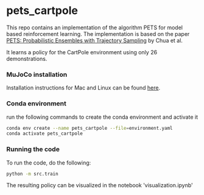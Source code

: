 # pets_cartpole


This repo contains an implementation of the algorithm PETS for model based reinforcement learning. The implementation is based on the paper [PETS: Probabilistic Ensembles with Trajectory Sampling](https://arxiv.org/abs/1805.12114) by Chua et al. 

It learns a policy for the CartPole environment using only 26 demonstrations.


### MuJoCo installation
Installation instructions for Mac and Linux can be found [here](https://github.com/openai/mujoco-py?tab=readme-ov-file#install-mujoco).



### Conda environment
run the following commands to create the conda environment and activate it
```bash
conda env create --name pets_cartpole --file=environment.yaml
conda activate pets_cartpole
```

### Running the code
To run the code, do the following:
```bash
python -m src.train
```

The resulting policy can be visualized in the notebook 'visualization.ipynb'

